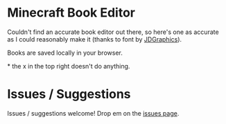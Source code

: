 # Minecraft Book Editor

Couldn't find an accurate book editor out there, so here's one as accurate as I could reasonably make it (thanks to font by [JDGraphics](https://www.fontspace.com/minecraft-font-f28180)).  

Books are saved locally in your browser.

\* the x in the top right doesn't do anything.

# Issues / Suggestions

Issues / suggestions welcome! Drop em on the [issues page](https://github.com/Chovin/mc-book-editor/issues).
